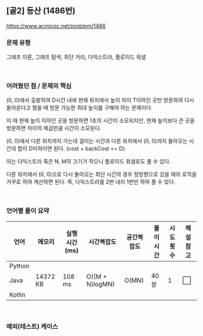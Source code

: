 ## [골2] 등산 (1486번)

https://www.acmicpc.net/problem/1486

### 문제 유형

그래프 이론, 그래프 탐색, 최단 거리, 다익스트라, 플로이드 워셜

<br>

### 어려웠던 점 / 문제의 핵심

(0, 0)에서 출발하여 D시간 내에 현재 위치에서 높이 차이 T이하인 곳만 방문하여 다시 돌아온다고 했을 때 방문 가능한 최대 높이를 구해야 하는 문제이다.

이 때 현재 높이 이하인 곳을 방문하면 1초의 시간이 소모되지만, 현재 높이보다 큰 곳을 방문하면 차이의 제곱만큼 시간이 소모된다.

(0, 0)에서 다른 위치까지 가는데 걸리는 시간과 다른 위치에서 (0, 0)까지 돌아오는 시간의 합이 D이하이면 된다. (cost + backCost <= D)

이는 다익스트라 혹은 N, M의 크기가 작으니 플로이드 워셜로도 풀 수 있다.

다른 위치에서 (0, 0)으로 다시 돌아오는 최단 시간의 경우 정방향으로 갔을 때의 로직을 거꾸로 하여 계산하면 된다. 즉, 다익스트라를 2번 내지 1번만 하여 풀 수 있다.

<br>

### 언어별 풀이 요약

| 언어   | 메모리   | 실행 시간(ms) | 시간복잡도      | 공간복잡도 | 풀이 시간 | 시도 횟수 | 해설 참고            |
| ------ | -------- | ------------- | --------------- | ---------- | --------- | --------- | -------------------- |
| Python |          |               |                 |            |           |           |                      |
| Java   | 14372 KB | 108 ms        | O((M + N)logMN) | O(MN)      | 40분      | 1         | :white_large_square: |
| Kotlin |          |               |                 |            |           |           |                      |

<br>

### 예외(테스트) 케이스

```
```

